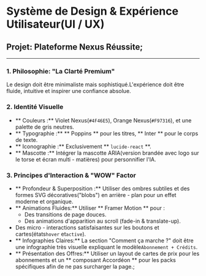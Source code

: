 # Système de Design & Expérience Utilisateur(UI / UX)
## Projet: Plateforme Nexus Réussite;

---

### 1. Philosophie: "La Clarté Premium"
Le design doit être minimaliste mais sophistiqué.L'expérience doit être fluide, intuitive et inspirer une confiance absolue.

### 2. Identité Visuelle

  *   ** Couleurs :** Violet Nexus(`#4F46E5`), Orange Nexus(`#F97316`), et une palette de gris neutres.
*   ** Typographie :** ** Poppins ** pour les titres, ** Inter ** pour le corps de texte.
*   ** Iconographie :** Exclusivement ** `lucide-react` **.
*   ** Mascotte :** Intégrer la mascotte ARIA(version brandée avec logo sur le torse et écran multi - matières) pour personnifier l'IA.

### 3. Principes d'Interaction & "WOW" Factor

  *   ** Profondeur & Superposition :** Utiliser des ombres subtiles et des formes SVG décoratives("blobs") en arrière - plan pour un effet moderne et organique.
*   ** Animations Fluides:** Utiliser ** Framer Motion ** pour :
    * Des transitions de page douces.
    * Des animations d'apparition au scroll (fade-in & translate-up).
  * Des micro - interactions satisfaisantes sur les boutons et cartes(états`hover` et`active`).
*   ** Infographies Claires:** La section "Comment ça marche ?" doit être une infographie très visuelle expliquant le modèle`Abonnement + Crédits`.
*   ** Présentation des Offres:** Utiliser un layout de cartes de prix pour les abonnements et un ** composant Accordéon ** pour les packs spécifiques afin de ne pas surcharger la page.;
